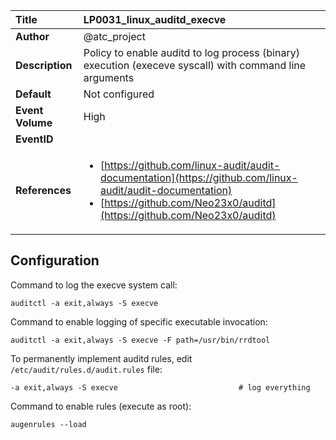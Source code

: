 | Title            | LP0031_linux_auditd_execve                                                                     |
|:-----------------|:--------------------------------------------------------------------------------|
| **Author**       | @atc_project                                                                      |
| **Description**  | Policy to enable auditd to log process (binary) execution (execeve syscall)  with command line arguments                                                               |
| **Default**      | Not configured                                                                   |
| **Event Volume** | High                                                                    |
| **EventID**      | <ul></ul>         |
| **References**   | <ul><li>[https://github.com/linux-audit/audit-documentation](https://github.com/linux-audit/audit-documentation)</li><li>[https://github.com/Neo23x0/auditd](https://github.com/Neo23x0/auditd)</li></ul> |



## Configuration

Command to log the execve system call:

```
auditctl -a exit,always -S execve
```

Command to enable logging of specific executable invocation:

```
auditctl -a exit,always -S execve -F path=/usr/bin/rrdtool
```

To permanently implement auditd rules, edit `/etc/audit/rules.d/audit.rules` file:

```
-a exit,always -S execve                           # log everything
```

Command to enable rules (execute as root):

```
augenrules --load
```


